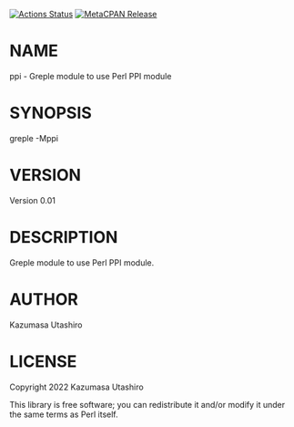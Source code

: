 [![Actions Status](https://github.com/kaz-utashiro/greple-ppi/workflows/test/badge.svg)](https://github.com/kaz-utashiro/greple-ppi/actions) [![MetaCPAN Release](https://badge.fury.io/pl/App-Greple-ppi.svg)](https://metacpan.org/release/App-Greple-ppi)
# NAME

ppi - Greple module to use Perl PPI module

# SYNOPSIS

greple -Mppi

# VERSION

Version 0.01

# DESCRIPTION

Greple module to use Perl PPI module.

# AUTHOR

Kazumasa Utashiro

# LICENSE

Copyright 2022 Kazumasa Utashiro

This library is free software; you can redistribute it and/or modify
it under the same terms as Perl itself.
